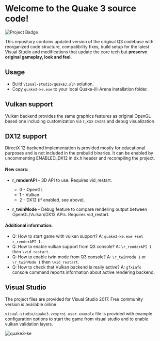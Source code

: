 # Welcome to the Quake 3 source code!

<img src="https://ci.appveyor.com/api/projects/status/github/kennyalive/Quake-III-Arena-Kenny-Edition?svg=true" alt="Project Badge">

This repository contains updated version of the original Q3 codebase with reorganized code structure, compatibility fixes, build setup for the latest Visual Studio and modifications that update the core tech but **preserve original gameplay, look and feel**.

## Usage
* Build `visual-studio/quake3.sln` solution.
* Copy `quake3-ke.exe` to your local Quake-III-Arena installation folder.

## Vulkan support 
Vulkan backend provides the same graphics features as original OpenGL-based one including customization via r_xxx cvars and debug visualization.

## DX12 support
DirectX 12 backend implementation is provided mostly for educational purposes and is not included in the prebuild binaries. It can be enabled by uncommenting ENABLED_DX12 in dx.h header and recompiling the project. 

#### New cvars:
* **r_renderAPI** - 3D API to use. Requires vid_restart.
    * 0 - OpenGL
    * 1 - Vulkan
    * 2 - DX12 (if enabled, see above).

* **r_twinMode** - Debug feature to compare rendering output between OpenGL/Vulkan/DX12 APIs. Requires vid_restart.

#### Additional information:
* Q: How to start game with vulkan support? A: `quake3-ke.exe +set r_renderAPI 1`.
* Q: How to enable vulkan support from Q3 console? A: `\r_renderAPI 1` then `\vid_restart`.
* Q: How to enable twin mode from Q3 console? A: `\r_twinMode 1` or `\r_twinMode 1` then `\vid_restart`.
* Q: How to check that Vulkan backend is really active? A: `gfxinfo` console command reports information about active rendering backend.

## Visual Studio
The project files are provided for Visual Studio 2017. Free community version is available online.

`visual-studio/quake3.vcxproj.user.example` file is provided with example configuration options to start the game from visual studio and to enable vulkan validation layers.

![quake3-ke](https://user-images.githubusercontent.com/4964024/28160268-4f0707d4-67c8-11e7-9009-8540789aab0b.jpeg)
